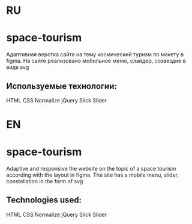 # RU
# space-tourism
Адаптивная верстка сайта на тему космический туризм по макету в figma. На сайте реализовано мобильное меню, слайдер, созвездие в виде svg

## Используемые технологии:
HTML
CSS
Normalize
jQuery
Slick Slider

# EN
# space-tourism
Adaptive and responsive the website on the topic of a space tourism according with the layout in figma. The site has a mobile menu, slider, constellation in the form of svg

## Technologies used:
HTML
CSS
Normalize
jQuery
Slick Slider
